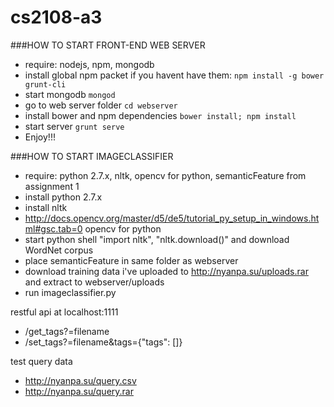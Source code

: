 # cs2108-a3

###HOW TO START FRONT-END WEB SERVER
- require: nodejs, npm, mongodb
- install global npm packet if you havent have them: `npm install -g bower grunt-cli`
- start mongodb `mongod`
- go to web server folder `cd webserver`
- install bower and npm dependencies `bower install; npm install`
- start server `grunt serve`
- Enjoy!!!

###HOW TO START IMAGECLASSIFIER
- require: python 2.7.x, nltk, opencv for python, semanticFeature from assignment 1
- install python 2.7.x
- install nltk
- http://docs.opencv.org/master/d5/de5/tutorial_py_setup_in_windows.html#gsc.tab=0 opencv for python
- start python shell "import nltk", "nltk.download()" and download WordNet corpus
- place semanticFeature in same folder as webserver
- download training data i've uploaded to http://nyanpa.su/uploads.rar and extract to webserver/uploads
- run imageclassifier.py

restful api at localhost:1111
- /get_tags?=filename
- /set_tags?=filename&tags={"tags": []}

test query data
- http://nyanpa.su/query.csv
- http://nyanpa.su/query.rar